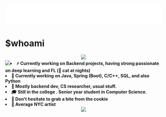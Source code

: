 <h1 align="center">
  <img src="https://github.com/aintburak/aintburak/blob/main/snowing.svg" alt="" />
</h1>

# $whoami
<div align="center">
<img src="https://imgur.com/sEMwGRF.jpg">
</div>


<div align="center">
<img src="https://imgur.com/TQveoSO.jpg" align="left">
</div>


<!--
<div align="center">
<img src="https://i.imgur.com/rofqgpv.png" align="left">
</div>
-->

  
<li>
<b>⚡️ Currently working on Backend projects, having strong passionate on deep learning and FL (🐾 cat at nights)</b>
</li>
<li>
<b>🌱 Currently working on Java, Spring (Boot), C/C++, SQL, and also Python </b> 
</li>
<li>
<b>🌟 Mostly backend dev, CS researcher, usual stuff.</b> 
</li>
<li>
<b> 🎓 Still in the college . Senior year student in Computer Science. </b>
</li>
<li>
<b>🍪 Don't hesitate to grab a bite from the cookie</b>
</li>
<li>
<b>🧁 Average NYC artist </b>
</li>



<div align="center">
<img src = "https://i.imgur.com/5NescPq.png">
  </div>
